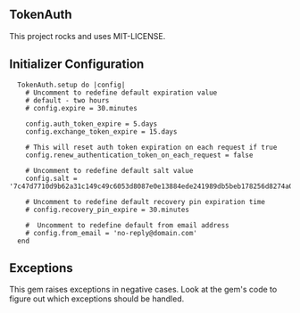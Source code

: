 ## TokenAuth

This project rocks and uses MIT-LICENSE.

## Initializer Configuration


      TokenAuth.setup do |config|
        # Uncomment to redefine default expiration value
        # default - two hours
        # config.expire = 30.minutes

        config.auth_token_expire = 5.days
        config.exchange_token_expire = 15.days

        # This will reset auth token expiration on each request if true
        config.renew_authentication_token_on_each_request = false

        # Uncomment to redefine default salt value
        config.salt = '7c47d7710d9b62a31c149c49c6053d8087e0e13884ede241989db5beb178256d8274a090ae9a6581d137e0398eba1b8178127d469e069e204c0d88c0585e286d'

        # Uncomment to redefine default recovery pin expiration time
        # config.recovery_pin_expire = 30.minutes

        #  Uncomment to redefine default from email address
        # config.from_email = 'no-reply@domain.com'
      end



## Exceptions

This gem raises exceptions in negative cases. Look at the gem's code to figure out which exceptions should be handled.
